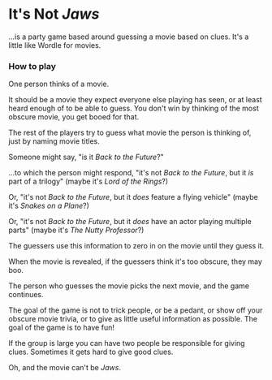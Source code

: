 # It's Not _Jaws_

...is a party game based around guessing a movie based on clues. It's a little like Wordle for movies.

### How to play

One person thinks of a movie.

It should be a movie they expect everyone else playing has seen, or at least heard enough of to be able to guess. You don't win by thinking of the most obscure movie, you get booed for that.

The rest of the players try to guess what movie the person is thinking of, just by naming movie titles.

Someone might say, "is it _Back to the Future_?"

...to which the person might respond, "it's not _Back to the Future_, but it _is_ part of a trilogy" (maybe it's _Lord of the Rings_?)

Or, "it's not _Back to the Future_, but it _does_ feature a flying vehicle" (maybe it's _Snakes on a Plane_?)

Or, "it's not _Back to the Future_, but it _does_ have an actor playing multiple parts" (maybe it's _The Nutty Professor_?)

The guessers use this information to zero in on the movie until they guess it.

When the movie is revealed, if the guessers think it's too obscure, they may boo.

The person who guesses the movie picks the next movie, and the game continues.

The goal of the game is not to trick people, or be a pedant, or show off your obscure movie trivia, or to give as little useful information as possible. The goal of the game is to have fun!

If the group is large you can have two people be responsible for giving clues. Sometimes it gets hard to give good clues.

Oh, and the movie can't be _Jaws_.
